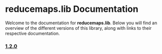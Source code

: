 # reducemaps.lib Documentation

Welcome to the documentation for **reducemaps.lib**. Below you will find an overview of the different versions of this library, along with links to their respective documentation.

### [1.2.0](./1.2.0/doc.md)
